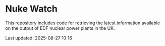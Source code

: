 # Nuke Watch

This repository includes code for retrieving the latest information available on the output of EDF nuclear power plants in the UK.

Last updated: 2025-08-27 10:16